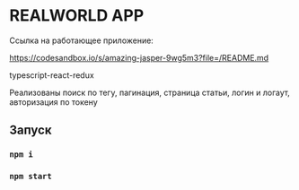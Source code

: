 # REALWORLD APP

Ссылка на работающее приложение:

https://codesandbox.io/s/amazing-jasper-9wg5m3?file=/README.md

typescript-react-redux

Реализованы поиск по тегу, пагинация, страница статьи, логин и логаут, авторизация по токену

## Запуск
### `npm i`
### `npm start`
